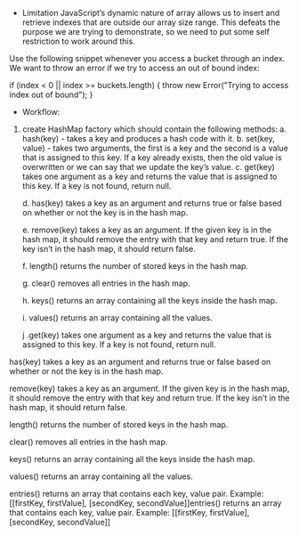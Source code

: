 - Limitation
JavaScript’s dynamic nature of array allows us to insert and retrieve indexes that are outside our array size range. This defeats the purpose we are trying to demonstrate, so we need to put some self restriction to work around this.

Use the following snippet whenever you access a bucket through an index. We want to throw an error if we try to access an out of bound index:

if (index < 0 || index >= buckets.length) {
  throw new Error("Trying to access index out of bound");
}

- Workflow:
1. create HashMap factory which should contain the following methods:
    a. hash(key) - takes a key and produces a hash code with it.
    b. set(key, value) - takes two arguments, the first is a key and the second is a value that is assigned to this key. If a key already exists, then the old value is overwritten or we can say that we update the key’s value.
    c. get(key) takes one argument as a key and returns the value that is assigned to this key. If a key is not found, return null.

    d. has(key) takes a key as an argument and returns true or false based on whether or not the key is in the hash map.

    e. remove(key) takes a key as an argument. If the given key is in the hash map, it should remove the entry with that key and return true. If the key isn’t in the hash map, it should return false.

    f. length() returns the number of stored keys in the hash map.

    g. clear() removes all entries in the hash map.

    h. keys() returns an array containing all the keys inside the hash map.

    i. values() returns an array containing all the values.

    j .get(key) takes one argument as a key and returns the value that is assigned to this key. If a key is not found, return null.

has(key) takes a key as an argument and returns true or false based on whether or not the key is in the hash map.

remove(key) takes a key as an argument. If the given key is in the hash map, it should remove the entry with that key and return true. If the key isn’t in the hash map, it should return false.

length() returns the number of stored keys in the hash map.

clear() removes all entries in the hash map.

keys() returns an array containing all the keys inside the hash map.

values() returns an array containing all the values.

entries() returns an array that contains each key, value pair. Example: [[firstKey, firstValue], [secondKey, secondValue]]entries() returns an array that contains each key, value pair. Example: [[firstKey, firstValue], [secondKey, secondValue]]
